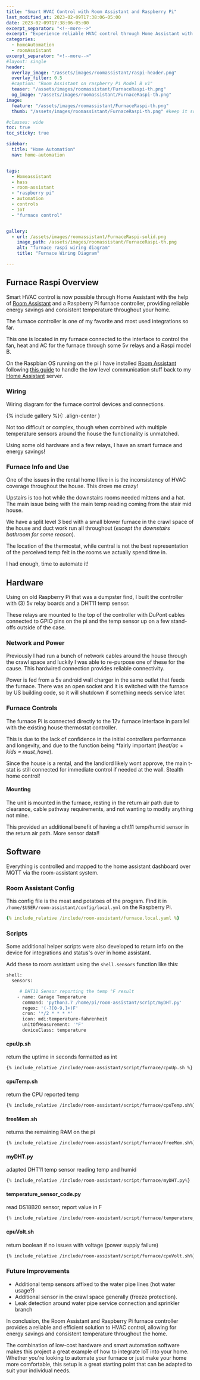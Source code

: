 ```yaml
---
title: "Smart HVAC Control with Room Assistant and Raspberry Pi"
last_modified_at: 2023-02-09T17:38:06-05:00
date: 2023-02-09T17:38:06-05:00
excerpt_separator: "<!--more-->"
excerpt: "Experience reliable HVAC control through Home Assistant with the Room Assistant & Raspberry Pi furnace controller, ensuring energy savings and consistent temperature throughout your home."
categories:
  - homeAutomation
  - roomAssistant
excerpt_separator: "<!--more-->"
#layout: single
header:
  overlay_image: "/assets/images/roomassistant/raspi-header.png"
  overlay_filter: 0.5
  #caption: "Room Assistant on raspberry Pi Model B v1"
  teaser: "/assets/images/roomassistant/FurnaceRaspi-th.png"
  og_image: "/assets/images/roomassistant/FurnaceRaspi-th.png"
image:
  feature: "/assets/images/roomassistant/FurnaceRaspi-th.png"
  thumb: "/assets/images/roomassistant/FurnaceRaspi-th.png" #keep it square 200x200 px is good

#classes: wide
toc: true
toc_sticky: true

sidebar:
  title: "Home Automation"
  nav: home-automation


tags:
  - Homeassistant
  - hass
  - room-assistant
  - "raspberry pi"
  - automation
  - controls
  - IoT
  - "furnace control"


gallery:
  - url: /assets/images/roomassistant/FurnaceRaspi-solid.png
    image_path: /assets/images/roomassistant/FurnaceRaspi-th.png
    alt: "furnace raspi wiring diagram"
    title: "Furnace Wiring Diagram"

---
```



## Furnace Raspi Overview

Smart HVAC control is now possible through Home Assistant with the help of [Room Assistant](https://www.room-assistant.io/) and a Raspberry Pi furnace controller, providing reliable energy savings and consistent temperature throughout your home.


<!--more-->

The furnace controller is one of my favorite and most used integrations so far.

This one is located in my furnace connected to the interface to control the fan, heat and AC for the furnace through some 5v relays and a Raspi model B.

On the Raspbian OS running on the pi I have installed [Room Assistant](https://www.room-assistant.io/) following [this guide](/blog/homeautomation/roomassistant/RoomAssistant/) to handle the low level communication stuff back to my [Home Assistant](https://www.room-assistant.io/) server.


### Wiring 

Wiring diagram for the furnace control devices and connections.

{% include gallery %}{: .align-center }

Not too difficult or complex, though when combined with multiple temperature sensors around the house the functionality is unmatched. 

Using some old hardware and a few relays, I have an smart furnace and energy savings!

### Furnace Info and Use

One of the issues in the rental home I live in is the inconsistency of HVAC coverage throughout the house. This drove me crazy! 

Upstairs is too hot while the downstairs rooms needed mittens and a hat. The main issue being with the main temp reading coming from the stair mid house.

We have a split level 3 bed with a small blower furnace in the crawl space of the house and duct work run all throughout (*except the downstairs bathroom for some reason*). 

The location of the thermostat, while central is not the best representation of the perceived temp felt in the rooms we actually spend time in.

I had enough, time to automate it!

## Hardware

Using on old Raspberry Pi that was a dumpster find, I built the controller with (3) 5v relay boards and a DHT11 temp sensor.

These relays are mounted to the top of the controller with DuPont cables connected to GPIO pins on the pi and the temp sensor up on a few stand-offs outside of the case.


### Network and Power

Previously I had run a bunch of network cables around the house through the crawl space and luckily I was able to re-purpose one of these for the cause. This hardwired connection provides reliable connectivity. 

Power is fed from a 5v android wall charger in the same outlet that feeds the furnace. There was an open socket and it is switched with the furnace by US building code, so it will shutdown if something needs service later.

### Furnace Controls

The furnace Pi is connected directly to the 12v furnace interface in parallel with the existing house thermostat controller.

This is due to the lack of confidence in the initial controllers performance and longevity, and due to the function being \*fairly important (*heat/ac + kids = must_have*).

Since the house is a rental, and the landlord likely wont approve, the main t-stat is still connected for immediate control if needed at the wall. Stealth home control!

#### Mounting

The unit is mounted in the furnace, resting in the return air path due to clearance, cable pathway requirements, and not wanting to modify anything not mine. 

This provided an additional benefit of having a dht11 temp/humid sensor in the return air path. More sensor data!!

## Software

Everything is controlled and mapped to the home assistant dashboard over MQTT via the room-assistant system. 

### Room Assistant Config

This config file is the meat and potatoes of the program. Find it in  `/home/$USER/room-assistant/config/local.yml` on the Raspberry Pi.

```yaml
{% include_relative /include/room-assistant/furnace.local.yaml %}
```

### Scripts

Some additional helper scripts were also developed to return info on the device for integrations and status's over in home assistant. 

Add these to room assistant using the `shell.sensors` function like this:

```bash
shell:
  sensors:

     # DHT11 Sensor reporting the temp °F result
    - name: Garage Temperature
      command: 'python3.7 /home/pi/room-assistant/script/myDHT.py'
      regex: '(-?[0-9.]+)F'
      cron: '*/2 * * * *'
      icon: mdi:temperature-fahrenheit
      unitOfMeasurement: '°F'
      deviceClass: temperature
```

#### cpuUp.sh

return the uptime in seconds formatted as int

```bash
{% include_relative /include/room-assistant/script/furnace/cpuUp.sh %}
```

#### cpuTemp.sh

return the CPU reported temp

```bash
{% include_relative /include/room-assistant/script/furnace/cpuTemp.sh%}
```

#### freeMem.sh

returns the remaining RAM on the pi

```bash
{% include_relative /include/room-assistant/script/furnace/freeMem.sh%}
```

#### myDHT.py

adapted DHT11 temp sensor reading temp and humid

```py
{% include_relative /include/room-assistant/script/furnace/myDHT.py%}
```

#### temperature_sensor_code.py

read DS18B20 sensor, report value in F

```py
{% include_relative /include/room-assistant/script/furnace/temperature_sensor_code.py%}
```

#### cpuVolt.sh

return boolean if no issues with voltage (power supply failure)

```bash
{% include_relative /include/room-assistant/script/furnace/cpuVolt.sh%}
```


### Future Improvements

- Additional temp sensors affixed to the water pipe lines (hot water usage?) 
- Additional sensor in the crawl space generally (freeze protection).
- Leak detection around water pipe service connection and sprinkler branch


In conclusion, the Room Assistant and Raspberry Pi furnace controller provides a reliable and efficient solution to HVAC control, allowing for energy savings and consistent temperature throughout the home. 

The combination of low-cost hardware and smart automation software makes this project a great example of how to integrate IoT into your home. Whether you're looking to automate your furnace or just make your home more comfortable, this setup is a great starting point that can be adapted to suit your individual needs.